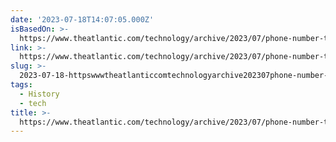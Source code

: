 ```yaml
---
date: '2023-07-18T14:07:05.000Z'
isBasedOn: >-
  https://www.theatlantic.com/technology/archive/2023/07/phone-number-technology-infrastructure/674735/
link: >-
  https://www.theatlantic.com/technology/archive/2023/07/phone-number-technology-infrastructure/674735/
slug: >-
  2023-07-18-httpswwwtheatlanticcomtechnologyarchive202307phone-number-technology-infrastructure674735
tags:
  - History
  - tech
title: >-
  https://www.theatlantic.com/technology/archive/2023/07/phone-number-technology-infrastructure/674735/
---
```


